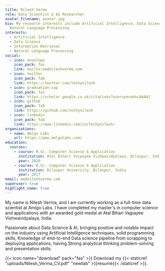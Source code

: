 ```yaml
---
title: Nilesh Verma
role: Data Scientist & AI Researcher
avatar_filename: avatar.jpg
bio: My research interests include Artificial Intelligence, Data Science and
  Natural Language Processing.
interests:
  - Artificial Intelligence
  - Data Science
  - Information Retrieval
  - Natural Language Processing
social:
  - icon: envelope
    icon_pack: fas
    link: mailto:me@nileshverma.com
  - icon: twitter
    icon_pack: fab
    link: https://twitter.com/techynilesh
  - icon: graduation-cap
    icon_pack: fas
    link: https://scholar.google.co.uk/citations?user=ymceHxcAAAAJ
  - icon: github
    icon_pack: fab
    link: https://github.com/techynilesh
  - icon: linkedin
    icon_pack: fab
    link: https://www.linkedin.com/in/techynilesh/
organizations:
  - name: Amlgo Labs
    url: https://www.amlgolabs.com/
education:
  courses:
    - course: M.Sc. Computer Science & Application
      institution: Atal Bihari Vajpayee Vishwavidyalaya, Bilaspur, India
      year: 2020
    - course: B.Sc. Computer Science & Application
      institution: Bilaspur University, Bilaspur, India
      year: 2017
email: me@nileshverma.com
superuser: true
highlight_name: true
---
```

<!--StartFragment-->

My name is Nilesh Verma, and I am currently working as a full-time data scientist at Amlgo Labs. I have completed my master's in computer science and applications with an awarded gold medal at Atal Bihari Vajpayee Vishwavidyalaya, India.

Passionate about Data Science & AI, bringing positive and notable impact on the industry using Artificial Intelligence techniques, solid programming skills, Knowledge of end-to-end Data science pipeline from scrapping to deploying applications, having Strong analytical thinking problem-solving and presentation skills.

<!--EndFragment-->

{{< icon name="download" pack="fas" >}} Download my {{< staticref "uploads/Nilesh_Verma_CV.pdf" "newtab" >}}resumé{{< /staticref >}}.